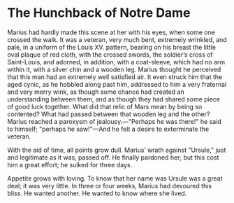 # The Hunchback of Notre Dame

Marius had hardly made this scene at her with his eyes, when some one crossed the walk. It was a veteran, very much bent, extremely wrinkled, and pale, in a uniform of the Louis XV. pattern, bearing on his breast the little oval plaque of red cloth, with the crossed swords, the soldier’s cross of Saint-Louis, and adorned, in addition, with a coat-sleeve, which had no arm within it, with a silver chin and a wooden leg. Marius thought he perceived that this man had an extremely well satisfied air. It even struck him that the aged cynic, as he hobbled along past him, addressed to him a very fraternal and very merry wink, as though some chance had created an understanding between them, and as though they had shared some piece of good luck together. What did that relic of Mars mean by being so contented? What had passed between that wooden leg and the other? Marius reached a paroxysm of jealousy.—"Perhaps he was there!" he said to himself; "perhaps he saw!"—And he felt a desire to exterminate the veteran.

With the aid of time, all points grow dull. Marius’ wrath against "Ursule," just and legitimate as it was, passed off. He finally pardoned her; but this cost him a great effort; he sulked for three days.

Appetite grows with loving. To know that her name was Ursule was a great deal; it was very little. In three or four weeks, Marius had devoured this bliss. He wanted another. He wanted to know where she lived.
